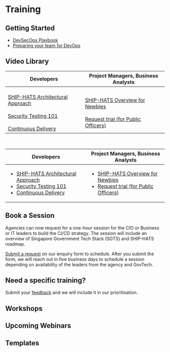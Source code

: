 # Training

## Getting Started
- [DevSecOps Playbook](https://docs.developer.tech.gov.sg/docs/devsecops-playbook/#/)
- [Preparing your team for DevOps](https://www.youtube.com/watch?v=wgW-8vvK5sMte) 

## Video Library 

| Developers | Project Managers, Business Analysts  |
| --- | ---|
| <br>[SHIP-HATS Architectural Approach](https://www.youtube.com/watch?v=yiD4--KSdTI) <br><br>[Security Testing 101](https://www.youtube.com/watch?v=SVomPCqKGM4) <br><br>[Continuous Delivery](https://www.youtube.com/watch?v=DMMhqLKHLx0) <br> | <br>[SHIP-HATS Overview for Newbies](https://www.youtube.com/watch?v=SVomPCqKGM4) <br><br>[Request trial (for Public Officers)](./subscription#11-can-i-request-for-a-trial-subscription)| 

<br>

| Developers | Project Managers, Business Analysts  |
| --- | ---|
| <ul><li>[SHIP-HATS Architectural Approach](https://www.youtube.com/watch?v=yiD4--KSdTI) </li><li>[Security Testing 101](https://www.youtube.com/watch?v=SVomPCqKGM4) </li><li>[Continuous Delivery](https://www.youtube.com/watch?v=DMMhqLKHLx0) </li></ul> | <ul><li>[SHIP-HATS Overview for Newbies](https://www.youtube.com/watch?v=SVomPCqKGM4) </li><li>[Request trial (for Public Officers)](./subscription#11-can-i-request-for-a-trial-subscription)</li></ul> 

## Book a Session

Agencies can now request for a one-hour session for the CIO or Business or IT leaders to build the CI/CD strategy. The session will include an overview of Singapore Government Tech Stack (SGTS) and SHIP-HATS roadmap.

[Submit a request](https://form.gov.sg/#!/6086619c7be16c0012b35281) on our enquiry form to schedule. After you submit the form, we will reach out in five business days to schedule a session depending on availability of the leaders from the agency and GovTech.

## Need a specific training? 

Submit your [feedback](https://form.gov.sg/#!/6086619c7be16c0012b35281) and we will include it in our prioritisation.  


## 

## Workshops

## Upcoming Webinars

## Templates